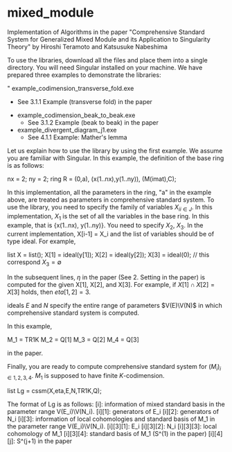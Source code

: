 # mixed_module
Implementation of Algorithms in the paper "Comprehensive Standard System for Generalized Mixed Module and its Application to Singularity Theory" by Hiroshi Teramoto and Katsusuke Nabeshima

To use the libraries, download all the files and place them into a single directory. You will need Singular installed on your machine. We have prepared three examples to demonstrate the libraries:

" example_codimension_transverse_fold.exe
  - See 3.1.1 Example (transverse fold) in the paper
* example_codimension_beak_to_beak.exe
  - See 3.1.2 Example (beak to beak) in the paper
* example_divergent_diagram_j1.exe
  - See 4.1.1 Example: Mather's lemma

Let us explain how to use the library by using the first example. We assume you are familiar with Singular. 
In this example, the definition of the base ring is as follows: 

nx = 2;
ny = 2;
ring R = (0,a), (x(1..nx),y(1..ny)), (M(imat),C);

In this implementation, all the parameters in the ring, "a" in the example above, are treated as parameters in comprehensive standard system. To use the library, you need to specify the family of variables ${X_i}_{i \in J}$. In this implementation, $X_1$ is the set of all the variables in the base ring. In this example, that is {x(1..nx), y(1..ny)}. You need to specify $X_2$, $X_3$. In the current implementation, X[i-1] = X_i and the list of variables should be of type ideal. For example, 

list X = list();
X[1] = ideal(y[1]);
X[2] = ideal(y[2]);
X[3] = ideal(0); // this correspond $X_3 = \emptyset$

In the subsequent lines, $\eta$ in the paper (See 2. Setting in the paper) is computed for the given X[1], X[2], and X[3]. For example, if $X[1] \cap X[2] = X[3]$ holds, then $eta[1,2] = 3$.

ideals $E$ and $N$ specify the entire range of parameters $V(E)\V(N)$ in which comprehensive standard system is computed.

In this example, 

M_1 = TR1K
M_2 = Q[1]
M_3 = Q[2]
M_4 = Q[3]

in the paper. 

Finally, you are ready to compute comprehensive standard system for $(M_i)_{i \in {1,2,3,4}}$. $M_1$ is supposed to have finite $K$-codimension. 

list Lg = cssm(X,eta,E,N,TR1K,Q);

The format of Lg is as follows:
[i]: information of mixed standard basis in the parameter range V(E_i)\V(N_i).
  [i][1]: generators of E_i
  [i][2]: generators of N_i
  [i][3]: information of local cohomologies and standard basis of M_1 in the parameter range V(E_i)\V(N_i).
    [i][3][1]: E_i
    [i][3][2]: N_i
    [i][3][3]: local cohomology of M_1
    [i][3][4]: standard basis of M_1 (S^(1) in the paper)
  [i][4][j]: S^(j+1) in the paper



